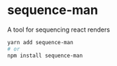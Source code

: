# sequence-man

A tool for sequencing react renders

```sh
yarn add sequence-man
# or
npm install sequence-man
```
